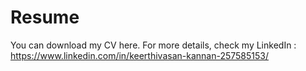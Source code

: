 # Resume

You can download my CV here.
For more details, check my LinkedIn : https://www.linkedin.com/in/keerthivasan-kannan-257585153/
